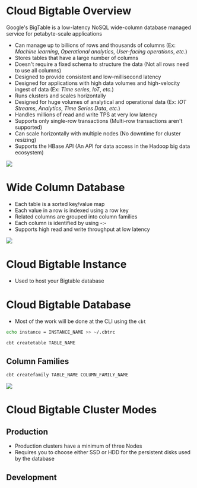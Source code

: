 # Cloud Bigtable Overview

Google's BigTable is a low-latency NoSQL wide-column database managed service for petabyte-scale applications 

* Can manage up to billions of rows and thousands of columns (Ex: *Machine learning*, *Operational analytics*, *User-facing operations*, *etc.*)
* Stores tables that have a large number of columns
* Doesn't require a fixed schema to structure the data (Not all rows need to use all columns)
* Designed to provide consistent and low-millisecond latency
* Designed for applications with high data volumes and high-velocity ingest of data (Ex: *Time series*, *IoT*, *etc.*)
* Runs clusters and scales horizontally
* Designed for huge volumes of analytical and operational data (Ex: *IOT Streams*, *Analytics*, *Time Series Data*, *etc.*)
* Handles millions of read and write TPS at very low latency
* Supports only single-row transactions (Multi-row transactions aren't supported)
* Can scale horizontally with multiple nodes (No downtime for cluster resizing)
* Supports the HBase API (An API for data access in the Hadoop big data ecosystem)

![](https://github.com/JonmarCorpuz/SecondBrain/blob/main/Assets/Whitespace.png)

# Wide Column Database

* Each table is a sorted key/value map
* Each value in a row is indexed using a row key
* Related columns are grouped into column families
* Each column is identified by using <column>-<family>:<column>-<qualifier>
* Supports high read and write throughput at low latency

![](https://github.com/JonmarCorpuz/SecondBrain/blob/main/Assets/Whitespace.png)

# Cloud Bigtable Instance

* Used to host your Bigtable database

# Cloud Bigtable Database

* Most of the work will be done at the CLI using the `cbt`

```Bash
echo instance = INSTANCE_NAME >> ~/.cbtrc
```

```Bash
cbt createtable TABLE_NAME
```

## Column Families

```Bash
cbt createfamily TABLE_NAME COLUMN_FAMILY_NAME
```

![](https://github.com/JonmarCorpuz/SecondBrain/blob/main/Assets/Whitespace.png)

# Cloud Bigtable Cluster Modes

## Production

* Production clusters have a minimum of three Nodes
* Requires you to choose either SSD or HDD for the persistent disks used by the database

## Development

